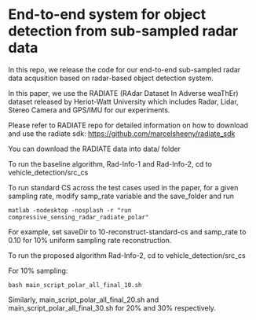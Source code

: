 # End-to-end system for object detection from sub-sampled radar data

In this repo, we release the code for our end-to-end sub-sampled radar data acqusition based on radar-based object detection system. 

In this paper, we use the RADIATE (RAdar Dataset In Adverse weaThEr) dataset released by Heriot-Watt University which includes Radar, Lidar, Stereo Camera and GPS/IMU for our experiments. 

Please refer to RADIATE repo for detailed information on how to download and use the radiate sdk: https://github.com/marcelsheeny/radiate_sdk

You can download the RADIATE data into data/ folder 

To run the baseline algorithm, Rad-Info-1 and Rad-Info-2, cd to vehicle_detection/src_cs 

To run standard CS across the test cases used in the paper, for a given sampling rate, 
modify samp_rate variable and the save_folder and run 
```
matlab -nodesktop -nosplash -r "run compressive_sensing_radar_radiate_polar"
```
For example, set saveDir to 10-reconstruct-standard-cs and samp_rate to 0.10 for 10% uniform sampling rate reconstruction. 

To run the proposed algorithm Rad-Info-2, cd to vehicle_detection/src_cs

For 10% sampling: 
```
bash main_script_polar_all_final_10.sh 
```
Similarly, main_script_polar_all_final_20.sh and main_script_polar_all_final_30.sh for 20% and 30% respectively. 





